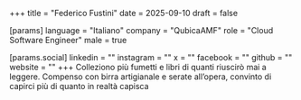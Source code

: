 +++
title = "Federico Fustini"
date = 2025-09-10
draft = false

[params]
language = "Italiano"
company = "QubicaAMF"
role = "Cloud Software Engineer"
male = true

[params.social]
linkedin = ""
instagram = ""
x = ""
facebook = ""
github = ""
website = ""
+++
Colleziono più fumetti e libri di quanti riuscirò mai a leggere. Compenso con birra artigianale e serate all’opera, convinto di capirci più di quanto in realtà capisca